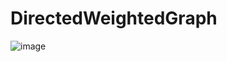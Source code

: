 # DirectedWeightedGraph
![image](https://user-images.githubusercontent.com/93542763/145729799-45139d78-a5d7-4e34-9a3d-7fdf4723e964.png)

